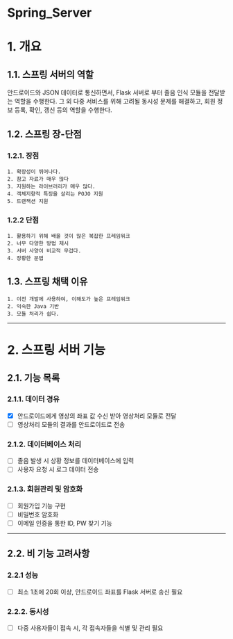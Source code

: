 # Spring_Server
# 1. 개요
## 1.1. 스프링 서버의 역할
안드로이드와 JSON 데이터로 통신하면서, Flask 서버로 부터 졸음 인식 모듈을 전달받는 역할을 수행한다.  그 외 다중 서비스를 위해 고려될 동시성 문제를 해결하고, 회원 정보 등록, 확인, 갱신 등의 역할을 수행한다.

## 1.2. 스프링 장-단점
### 1.2.1. 장점
    1. 확장성이 뛰어나다.
    2. 참고 자료가 매우 많다
    3. 지원하는 라이브러리가 매우 많다.
    4. 객체지향적 특징을 살리는 POJO 지원
    5. 트랜잭션 지원
### 1.2.2 단점
    1. 활용하기 위해 배울 것이 많은 복잡한 프레임워크
    2. 너무 다양한 방법 제시
    3. 서버 사양이 비교적 무겁다.
    4. 장황한 문법
   
## 1.3. 스프링 채택 이유
    1. 이전 개발에 사용하여, 이해도가 높은 프레임워크
    2. 익숙한 Java 기반
    3. 모듈 처리가 쉽다.

---
# 2. 스프링 서버 기능 
## 2.1. 기능 목록
### 2.1.1. 데이터 경유
- [X] 안드로이드에게 영상의 좌표 값 수신 받아 영상처리 모듈로 전달  
- [ ] 영상처리 모듈의 결과를 안드로이드로 전송

### 2.1.2. 데이터베이스 처리
- [ ] 졸음 발생 시 상황 정보를 데이터베이스에 입력
- [ ] 사용자 요청 시 로그 데이터 전송

### 2.1.3. 회원관리 및 암호화
- [ ] 회원가입 기능 구현
- [ ] 비밀번호 암호화
- [ ] 이메일 인증을 통한 ID, PW 찾기 기능

---
## 2.2. 비 기능 고려사항
### 2.2.1 성능
- [ ] 최소 1초에 20회 이상, 안드로이드 좌표를 Flask 서버로 송신 필요

### 2.2.2. 동시성
- [ ] 다중 사용자들이 접속 시, 각 접속자들을 식별 및 관리 필요

